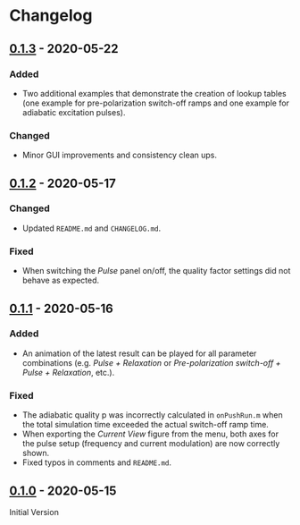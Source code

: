 # Changelog

## [0.1.3] - 2020-05-22

### Added
- Two additional examples that demonstrate the creation of lookup tables (one example for pre-polarization switch-off ramps and one example for adiabatic excitation pulses).

### Changed
- Minor GUI improvements and consistency clean ups.

## [0.1.2] - 2020-05-17

### Changed
- Updated `README.md` and `CHANGELOG.md`.

### Fixed

- When switching the *Pulse* panel on/off, the quality factor settings did not behave as expected.

## [0.1.1] - 2020-05-16

### Added
- An animation of the latest result can be played for all parameter combinations (e.g. *Pulse + Relaxation* or *Pre-polarization switch-off + Pulse + Relaxation*, etc.).

### Fixed

- The adiabatic quality p was incorrectly calculated in `onPushRun.m` when the total simulation time exceeded the actual switch-off ramp time.
- When exporting the *Current View* figure from the menu, both axes for the pulse setup (frequency and current modulation) are now correctly shown.
- Fixed typos in comments and `README.md`.

## [0.1.0] - 2020-05-15

Initial Version

[0.1.3]: https://github.com/ThoHiller/nmr-blochus/compare/v0.1.2...v0.1.3
[0.1.2]: https://github.com/ThoHiller/nmr-blochus/compare/v.0.1.1...v0.1.2
[0.1.1]: https://github.com/ThoHiller/nmr-blochus/compare/v.0.1.0...v.0.1.1
[0.1.0]: https://github.com/ThoHiller/nmr-blochus/releases/tag/v.0.1.0
